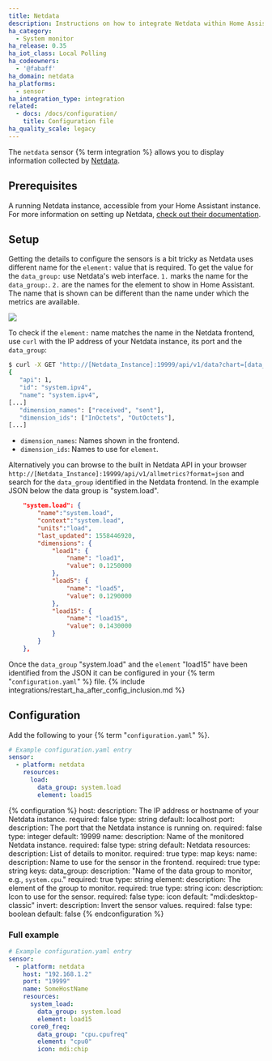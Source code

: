 ```yaml
---
title: Netdata
description: Instructions on how to integrate Netdata within Home Assistant.
ha_category:
  - System monitor
ha_release: 0.35
ha_iot_class: Local Polling
ha_codeowners:
  - '@fabaff'
ha_domain: netdata
ha_platforms:
  - sensor
ha_integration_type: integration
related:
  - docs: /docs/configuration/
    title: Configuration file
ha_quality_scale: legacy
---
```


The `netdata` sensor {% term integration %} allows you to display information collected by [Netdata](https://www.netdata.cloud/).

## Prerequisites

A running Netdata instance, accessible from your Home Assistant instance. For more information on setting up Netdata, [check out their documentation](https://learn.netdata.cloud/docs/).

## Setup

Getting the details to configure the sensors is a bit tricky as Netdata uses different name for the `element:` value that is required. To get the value for the `data_group:` use Netdata's web interface. `1.` marks the name for the `data_group:`. `2.` are the names for the element to show in Home Assistant. The name that is shown can be different than the name under which the metrics are available.

<p class='img'>
  <img src='/images/integrations/netdata/details.png' />
</p>

To check if the `element:` name matches the name in the Netdata frontend, use `curl` with the IP address of your Netdata instance, its port and the `data_group`:

```bash
$ curl -X GET "http://[Netdata_Instance]:19999/api/v1/data?chart=[data_group]&points=2&options=jsonwrap"
{
   "api": 1,
   "id": "system.ipv4",
   "name": "system.ipv4",
[...]
   "dimension_names": ["received", "sent"],
   "dimension_ids": ["InOctets", "OutOctets"],
[...]
```

- `dimension_names`: Names shown in the frontend.
- `dimension_ids`: Names to use for `element`.

Alternatively you can browse to the built in Netdata API in your browser `http://[Netdata_Instance]:19999/api/v1/allmetrics?format=json` and search for the `data_group` identified in the Netdata frontend. In the example JSON below the data group is "system.load".

```json
	"system.load": {
		"name":"system.load",
		"context":"system.load",
		"units":"load",
		"last_updated": 1558446920,
		"dimensions": {
			"load1": {
				"name": "load1",
				"value": 0.1250000
			},
			"load5": {
				"name": "load5",
				"value": 0.1290000
			},
			"load15": {
				"name": "load15",
				"value": 0.1430000
			}
		}
	},
```

Once the `data_group` "system.load" and the `element` "load15" have been identified from the JSON it can be configured in your {% term "`configuration.yaml`" %} file.
{% include integrations/restart_ha_after_config_inclusion.md %}

## Configuration

Add the following to your {% term "`configuration.yaml`" %}.

```yaml
# Example configuration.yaml entry
sensor:
  - platform: netdata
    resources:    
      load:
        data_group: system.load
        element: load15
```

{% configuration %}
host:
  description: The IP address or hostname of your Netdata instance.
  required: false
  type: string
  default: localhost
port:
  description: The port that the Netdata instance is running on.
  required: false
  type: integer
  default: 19999
name:
  description: Name of the monitored Netdata instance.
  required: false
  type: string
  default: Netdata
resources:
  description: List of details to monitor.
  required: true
  type: map
  keys:
    name:
      description: Name to use for the sensor in the frontend.
      required: true
      type: string
      keys:
        data_group:
          description: "Name of the data group to monitor, e.g., `system.cpu`."
          required: true
          type: string
        element:
          description: The element of the group to monitor.
          required: true
          type: string
        icon:
          description: Icon to use for the sensor.
          required: false
          type: icon
          default: "mdi:desktop-classic"
        invert:
          description: Invert the sensor values.
          required: false
          type: boolean
          default: false
{% endconfiguration %}

### Full example

```yaml
# Example configuration.yaml entry
sensor:
  - platform: netdata
    host: "192.168.1.2"
    port: "19999"
    name: SomeHostName
    resources: 
      system_load:
        data_group: system.load 
        element: load15
      core0_freq:
        data_group: "cpu.cpufreq"
        element: "cpu0"
        icon: mdi:chip
```
